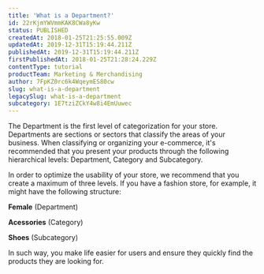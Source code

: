 ```yaml
---
title: 'What is a Department?'
id: 22rKjmYWVmmKAK8CWa8yKw
status: PUBLISHED
createdAt: 2018-01-25T21:25:55.009Z
updatedAt: 2019-12-31T15:19:44.211Z
publishedAt: 2019-12-31T15:19:44.211Z
firstPublishedAt: 2018-01-25T21:28:24.229Z
contentType: tutorial
productTeam: Marketing & Merchandising
author: 7FpKZ0rc6k4WqeymES80cw
slug: what-is-a-department
legacySlug: what-is-a-department
subcategory: 1E7tziZCkY4w8i4EmUuwec
---
```


The Department is the first level of categorization for your store. Departments are sections or sectors that classify the areas of your business. When classifying or organizing your e-commerce, it's recommended that you present your products through the following hierarchical levels: Department, Category and Subcategory.

In order to optimize the usability of your store, we recommend that you create a maximum of three levels. If you have a fashion store, for example, it might have the following structure:

__Female__ (Department)


__Acessories__ (Category)


__Shoes__ (Subcategory)


In such way, you make life easier for users and ensure they quickly find the products they are looking for.
